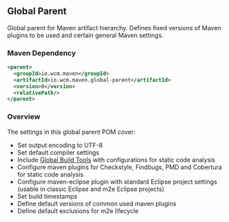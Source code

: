 ## Global Parent

Global parent for Maven artifact hierarchy. Defines fixed versions of Maven plugins to be used and certain general Maven settings.


### Maven Dependency

```xml
<parent>
  <groupId>io.wcm.maven</groupId>
  <artifactId>io.wcm.maven.global-parent</artifactId>
  <version>8</version>
  <relativePath/>
</parent>
```

### Overview

The settings in this global parent POM cover:

* Set output encoding to UTF-8
* Set default compiler settings
* Include [Global Build Tools](global-build-tools.html) with configurations for static code analysis
* Configure maven plugins for Checkstyle, Findbugs, PMD and Cobertura for static code analysis
* Configure maven-eclipse plugin with standard Eclipse project settings (usable in classic Eclipse and m2e Eclipse projects)
* Set build timestamps
* Define default versions of common used maven plugins
* Define default exclusions for m2e lifecycle
